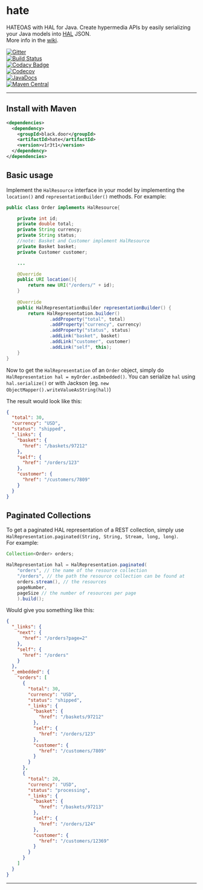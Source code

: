 # hate
HATEOAS with HAL for Java. Create hypermedia APIs by easily serializing your Java models into [HAL](http://stateless.co/hal_specification.html) JSON.  
More info in the [wiki](https://github.com/blackdoor/hate/wiki).

[![Gitter](https://img.shields.io/gitter/room/nwjs/nw.js.svg)](https://gitter.im/blackdoor/hate)  
[![Build Status](https://travis-ci.org/blackdoor/hate.svg)](https://travis-ci.org/blackdoor/hate)  
[![Codacy Badge](https://api.codacy.com/project/badge/grade/7c1d6531e44941ed9e48b75435c9f1b8)](https://www.codacy.com/app/nfischer921/hate)  
[![Codecov](https://img.shields.io/codecov/c/github/blackdoor/hate.svg)](https://codecov.io/github/blackdoor/hate)  
[![JavaDocs](http://javadoc-emblem.rhcloud.com/doc/black.door/hate/badge.svg?color=blue)](https://www.javadoc.io/doc/black.door/hate)  
[![Maven Central](https://maven-badges.herokuapp.com/maven-central/black.door/hate/badge.svg)](http://mvnrepository.com/artifact/black.door/hate)

---
## Install with Maven

```xml
<dependencies>
  <dependency>
    <groupId>black.door</groupId>
    <artifactId>hate</artifactId>
    <version>v1r3t1</version>
  </dependency>
</dependencies>
```

## Basic usage

Implement the `HalResource` interface in your model by implementing the `location()` and `representationBuilder()` methods.
For example:

```java
public class Order implements HalResource{

	private int id;
	private double total;
	private String currency;
	private String status;
	//note: Basket and Customer implement HalResource
	private Basket basket;
	private Customer customer;

	...

	@Override
	public URI location(){
		return new URI("/orders/" + id);
	}
	
	@Override
	public HalRepresentationBuilder representationBuilder() {
		return HalRepresentation.builder()
				.addProperty("total", total)
				.addProperty("currency", currency)
				.addProperty("status", status)
				.addLink("basket", basket)
				.addLink("customer", customer)
				.addLink("self", this);
	}
}	
```

Now to get the `HalRepresentation` of an `Order` object, simply do `HalRepresentation hal = myOrder.asEmbedded()`. You can serialize `hal` using `hal.serialize()` or with Jackson (eg. `new ObjectMapper().writeValueAsString(hal)`)

The result would look like this:

```json
{
  "total": 30,
  "currency": "USD",
  "status": "shipped",
  "_links": {
    "basket": {
      "href": "/baskets/97212"
    },
    "self": {
      "href": "/orders/123"
    },
    "customer": {
      "href": "/customers/7809"
    }
  }
}
```

## Paginated Collections

To get a paginated HAL representation of a REST collection, simply use `HalRepresentation.paginated(String, String, Stream, long, long)`.  
For example:

```java
Collection<Order> orders;

HalRepresentation hal = HalRepresentation.paginated(
	"orders", // the name of the resource collection
	"/orders", // the path the resource collection can be found at
	orders.stream(), // the resources
	pageNumber,
	pageSize // the number of resources per page
	).build();
```

Would give you something like this:

```json
{
  "_links": {
    "next": {
      "href": "/orders?page=2"
    },
    "self": {
      "href": "/orders"
    }
  },
  "_embedded": {
    "orders": [
      {
        "total": 30,
        "currency": "USD",
        "status": "shipped",
        "_links": {
          "basket": {
            "href": "/baskets/97212"
          },
          "self": {
            "href": "/orders/123"
          },
          "customer": {
            "href": "/customers/7809"
          }
        }
      },
      {
        "total": 20,
        "currency": "USD",
        "status": "processing",
        "_links": {
          "basket": {
            "href": "/baskets/97213"
          },
          "self": {
            "href": "/orders/124"
          },
          "customer": {
            "href": "/customers/12369"
          }
        }
      }
    ]
  }
}
```

---
